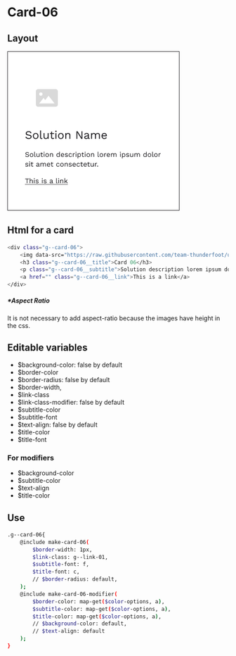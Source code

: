 # Card-06

## Layout

![alt text][card-06]

[card-06]: /src/img/global-components/card/card-06.png

## Html for a card

```sh
<div class="g--card-06">
    <img data-src="https://raw.githubusercontent.com/team-thunderfoot/ui/main/src/img/global-components/card/card-img-placeholder.png" src="/src/img/global-components/placeholder.jpg" alt="alt text" class="g--card-06__media g--lazy-01">
    <h3 class="g--card-06__title">Card 06</h3>
    <p class="g--card-06__subtitle">Solution description lorem ipsum dolor sit amet consectetur.</p>
    <a href="" class="g--card-06__link">This is a link</a>
</div>
```

##### \*Aspect Ratio

It is not necessary to add aspect-ratio because the images have height in the css.

## Editable variables

- $background-color: false by default
- $border-color
- $border-radius: false by default
- $border-width,
- $link-class
- $link-class-modifier: false by default
- $subtitle-color
- $subtitle-font
- $text-align: false by default
- $title-color
- $title-font

### For modifiers

- $background-color
- $subtitle-color
- $text-align
- $title-color

## Use

```sh
.g--card-06{
    @include make-card-06(
        $border-width: 1px,
        $link-class: g--link-01,
        $subtitle-font: f,
        $title-font: c,
        // $border-radius: default,
    );
    @include make-card-06-modifier(
        $border-color: map-get($color-options, a),
        $subtitle-color: map-get($color-options, a),
        $title-color: map-get($color-options, a),
        // $background-color: default,
        // $text-align: default
    );
}
```
